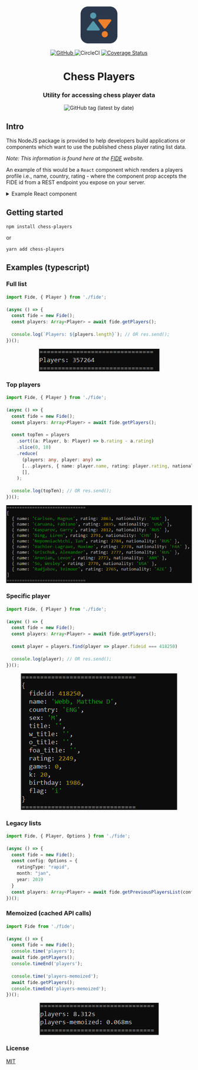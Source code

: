 <p align="center">
    <img
      alt="The Chess Centre"
      src="https://github.com/Chess-Centre/welcome/blob/master/img/bcc-dark-logo.png?raw=true"
      width="100"
    />
  <p align="center">
      <a href="https://github.com/chess-centre/welcome/blob/master/LICENSE">
        <img alt="GitHub" src="https://img.shields.io/github/license/chess-centre/welcome?style=flat">
      </a>
      <img alt="CircleCI" src="https://img.shields.io/circleci/build/github/chess-centre/chess-players/master">
      <a href='https://coveralls.io/github/chess-centre/chess-players?branch=master'><img src='https://coveralls.io/repos/github/chess-centre/chess-players/badge.svg?branch=master' alt='Coverage Status' />
      </a>
  </p>
  <h1 align="center"> Chess Players </h1>
</p>
<p align="center">
  <h3 align="center"> Utility for accessing chess player data </h3>
  <p align="center"><img alt="GitHub tag (latest by date)" src="https://img.shields.io/github/v/tag/chess-centre/chess-players"></p>
</p>

## Intro

This NodeJS package is provided to help developers build applications or components which want to use the published chess player rating list data.

_Note: This information is found here at the [FIDE](https://ratings.fide.com/download_lists.phtml) website._

An example of this would be a `React` component which renders a players profile i.e., name, country, rating - where the component prop accepts the FIDE id from a REST endpoint you expose on your server.

<details>
<summary>Example React component</summary>

```javascript
import React, { useEffect, useState } from 'react';

export default const PlayerProfile = fideId => {
       
       const [player, updatePlayer] = useState({ name: '', rating: '', country: ''});
       const getPlayer = async () => updatePlayer(() => { ...await fetch(`/player/${fideId}'));
       
       useEffect(() => await getPlayer(), []);

       return (<div>
            <h1>Player Info</h1>
            <div>Name: {player.name}</div>
            <div>Rating: {player.rating}</div>
            <div>Country: {player.country}</div>
       </div>);
}
```
</details>


## Getting started

```
npm install chess-players
```
or 

```
yarn add chess-players
```


## Examples (typescript)
### Full list

```typescript
import Fide, { Player } from './fide';

(async () => {
  const fide = new Fide();
  const players: Array<Player> = await fide.getPlayers();

  console.log(`Players: ${players.length}`); // OR res.send();
})();
```

<p align="center">
    <img
      alt="player count"
      src="https://github.com/chess-centre/chess-players/blob/master/src/img/player-count.png?raw=true"
    />
</p>

### Top players

```typescript
import Fide, { Player } from './fide';

(async () => {
  const fide = new Fide();
  const players: Array<Player> = await fide.getPlayers();

  const topTen = players
    .sort((a: Player, b: Player) => b.rating - a.rating)
    .slice(0, 10)
    .reduce(
      (players: any, player: any) => 
      [...players, { name: player.name, rating: player.rating, nationality: player.country }],
      [],
    );

  console.log(topTen); // OR res.send();
})();
```

<p align="center">
    <img
      alt="player top ten"
      src="https://github.com/chess-centre/chess-players/blob/master/src/img/player-top-ten.png?raw=true"
    />
</p>

### Specific player

```typescript
import Fide, { Player } from './fide';

(async () => {
  const fide = new Fide();
  const players: Array<Player> = await fide.getPlayers();

  const player = players.find(player => player.fideid === 418250)

  console.log(player); // OR res.send();
})();
```

<p align="center">
    <img
      alt="player top ten"
      src="https://github.com/chess-centre/chess-players/blob/master/src/img/player.png?raw=true"
    />
</p>

### Legacy lists

```typescript
import Fide, { Player, Options } from './fide';

(async () => {
  const fide = new Fide();
  const config: Options = {
    ratingType: "rapid",
    month: "jan",
    year: 2019
  }
  const players: Array<Player> = await fide.getPreviousPlayersList(config);
})();
```


### Memoized (cached API calls)

```typescript
import Fide from './fide';

(async () => {
  const fide = new Fide();
  console.time('players');
  await fide.getPlayers();
  console.timeEnd('players');

  console.time('players-memoized');
  await fide.getPlayers();
  console.timeEnd('players-memoized');
})();
```

<p align="center">
    <img
      alt="player memoized"
      src="https://github.com/chess-centre/chess-players/blob/master/src/img/player-memoized.png?raw=true"
    />
</p>

### License

[MIT]('/../LICENSE)

